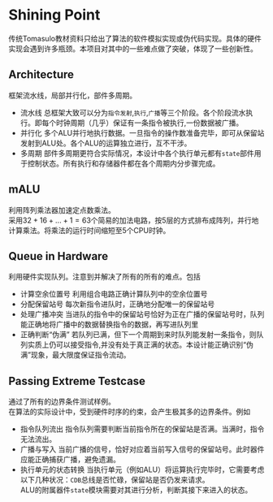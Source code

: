 # Shining Point
传统Tomasulo教材资料只给出了算法的软件模拟实现或伪代码实现。具体的硬件实现会遇到许多瓶颈。本项目对其中的一些难点做了突破，体现了一些创新性。
## Architecture
框架流水线，局部并行化，部件多周期。  
- 流水线
总框架大致可以分为`指令发射`,`执行`,`广播`等三个阶段。各个阶段流水执行。即每个时钟周期（几乎）保证有一条指令被执行,一份数据被广播。  
- 并行化
多个ALU并行地执行数据。一旦指令的操作数准备完毕，即可从保留站发射到ALU处。各个ALU的运算独立进行，互不干涉。
- 多周期
部件多周期更符合实际情况，本设计中各个执行单元都有`state`部件用于控制状态。所有执行和存储器件都在各个周期内分步骤完成。

## mALU
利用阵列乘法器加速定点数乘法。  
采用$32 + 16 +... +1=63$个简易的加法电路，按5层的方式排布成阵列，并行地计算乘法。将乘法的运行时间缩短至5个CPU时钟。
## Queue in Hardware
利用硬件实现队列。注意到并解决了所有的所有的难点。包括  

- 计算空余位置号
利用组合电路正确计算队列中的空余位置号
- 分配保留站号
每次新指令进队时，正确地分配唯一的保留站号
- 处理广播冲突
当进队的指令中的保留站号恰好为正在广播的保留站号时，队列能正确地将广播中的数据替换指令的数据，再写进队列里
- 正确判断“伪满”
若队列已满，但下一个周期到来时队列能发射一条指令，则队列实质上仍可以接受指令,并没有处于真正满的状态。本设计能正确识别“伪满”现象，最大限度保证指令流动。  
## Passing Extreme Testcase
通过了所有的边界条件测试样例。  
在算法的实际设计中，受到硬件时序的约束，会产生极其多的边界条件。例如
- 指令队列流出
指令队列需要判断当前指令所在的保留站是否满。当满时，指令无法流出。
- 广播与写入
当前广播的信号，恰好对应着当前写入信号的保留站号。此时器件应能正确捕获广播，避免遗漏。
- 执行单元的状态转换
当执行单元（例如ALU）将运算执行完毕时，它需要考虑以下几种状况：`CDB`总线是否忙碌，保留站是否仍发来请求。  
ALU的附属器件`state`模块需要对其进行分析，判断其接下来进入的状态。